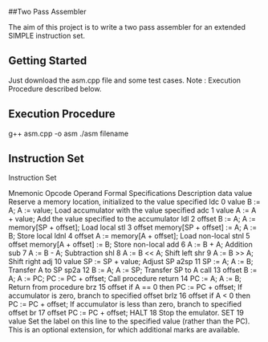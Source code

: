 ##Two Pass Assembler

The aim of this project is to write a two pass assembler for an extended SIMPLE
instruction set.

## Getting Started

Just download the asm.cpp file and some test cases.
Note : Execution Procedure described below.

## Execution Procedure

g++ asm.cpp -o asm
./asm filename

## Instruction Set
Instruction Set

Mnemonic	Opcode	Operand	Formal Specifications	Description
data		value		Reserve a memory location, initialized to the value specified
ldc	0	value	B := A; A := value;	Load accumulator with the value specified
adc	1	value	A := A + value;	Add the value specified to the accumulator
ldl	2	offset	B := A; A := memory[SP + offset];	Load local
stl	3	offset	memory[SP + offset] := A; A := B;	Store local
ldnl	4	offset	A := memory[A + offset];	Load non-local
stnl	5	offset	memory[A + offset] := B;	Store non-local
add	6		A := B + A;	Addition
sub	7		A := B - A;	Subtraction
shl	8		A := B << A;	Shift left
shr	9		A := B >> A;	Shift right
adj	10	value	SP := SP + value;	Adjust SP
a2sp	11		SP := A; A := B;	Transfer A to SP
sp2a	12		B := A; A := SP;	Transfer SP to A
call	13	offset	B := A; A := PC; PC := PC + offset;	Call procedure
return	14		PC := A; A := B;	Return from procedure
brz	15	offset	if A == 0 then PC := PC + offset;	If accumulator is zero, branch to specified offset
brlz	16	offset	if A < 0 then PC := PC + offset;	If accumulator is less than zero, branch to specified offset
br	17	offset	PC := PC + offset;
HALT	18			Stop the emulator.
SET	19	value		Set the label on this line to the specified value (rather than the PC). This is an optional extension, for which additional marks are available.

